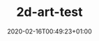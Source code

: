 ---
title: "2d-art-test"
date: 2020-02-16T00:49:23+01:00
draft: true

category: "character-design"
---